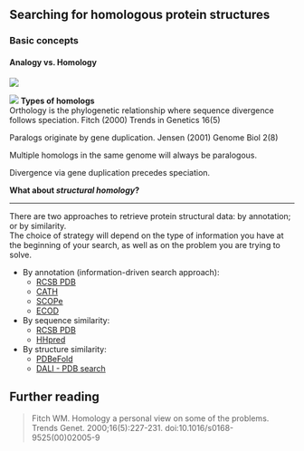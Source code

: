 ## Searching for homologous protein structures

### Basic concepts
#### Analogy vs. Homology
![](https://www.sta.be.ch/sta/en/index/staatsarchiv/staatsarchiv/genealogie/_jcr_content/middlePar/textbild_0/image.jpg)

![](https://tedideas.files.wordpress.com/2016/04/nmicrobiol201648-f11.jpg?w=770&h=893)
**Types of homologs**  
Orthology is the phylogenetic relationship where sequence divergence follows speciation. Fitch (2000) Trends in Genetics 16(5)

Paralogs originate by gene duplication. Jensen (2001) Genome Biol 2(8)

Multiple homologs in the same genome will always be paralogous.

Divergence via gene duplication precedes speciation.


**What about _structural homology_?**

_____
There are two approaches to retrieve protein structural data: by annotation; or by similarity.  
The choice of strategy will depend on the type of information you have at the beginning of 
your search, as well as on the problem you are trying to solve.

- By annotation (information-driven search approach): 
  - [RCSB PDB](https://www.rcsb.org/) 
  - [CATH](https://www.cathdb.info/)
  - [SCOPe](https://scop.berkeley.edu/)
  - [ECOD](http://prodata.swmed.edu/ecod/)
- By sequence similarity: 
  - [RCSB PDB](https://www.rcsb.org/) 
  - [HHpred](https://toolkit.tuebingen.mpg.de/tools/hhpred)
- By structure similarity: 
  - [PDBeFold](https://www.ebi.ac.uk/msd-srv/ssm/) 
  - [DALI - PDB search](http://ekhidna2.biocenter.helsinki.fi/dali/)

## Further reading
> Fitch WM. Homology a personal view on some of the problems.  
Trends Genet. 2000;16(5):227-231. doi:10.1016/s0168-9525(00)02005-9
